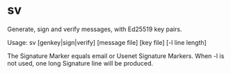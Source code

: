 # sv
Generate, sign and verify messages, with Ed25519 key pairs.

Usage: sv [genkey|sign|verify] [message file] [key file] [-l line length]

The Signature Marker equals email or Usenet Signature Markers. When -l
is not used, one long Signature line will be produced.
